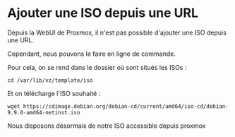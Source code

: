# Ajouter une ISO depuis une URL 
 
Depuis la WebUI de Proxmox, il n'est pas possible d'ajouter une ISO 
depuis une URL. 
 
Cependant, nous pouvons le faire en ligne de commande. 
 
Pour cela, on se rend dans le dossier où sont situés les ISOs : 
 
``` 
cd /var/lib/vz/template/iso 
``` 
 
Et on télécharge l'ISO souhaité : 
 
``` 
wget https://cdimage.debian.org/debian-cd/current/amd64/iso-cd/debian-9.9.0-amd64-netinst.iso 
``` 
 
Nous disposons désormais de notre ISO accessible depuis proxmox 
